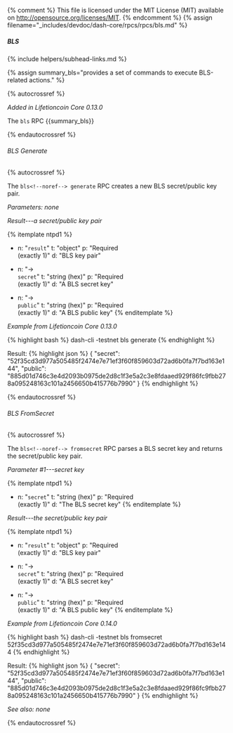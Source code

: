 {% comment %}
This file is licensed under the MIT License (MIT) available on
http://opensource.org/licenses/MIT.
{% endcomment %}
{% assign filename="_includes/devdoc/dash-core/rpcs/rpcs/bls.md" %}

<!-- __ -->

##### BLS
{% include helpers/subhead-links.md %}

{% assign summary_bls="provides a set of commands to execute BLS-related actions." %}

{% autocrossref %}

*Added in Lifetioncoin Core 0.13.0*

The `bls` RPC {{summary_bls}}

{% endautocrossref %}

###### BLS<!--noref--> Generate
<!-- no subhead-links here -->

{% autocrossref %}

The `bls<!--noref--> generate` RPC creates a new BLS secret/public key pair.

*Parameters: none*

*Result---a secret/public key pair*

{% itemplate ntpd1 %}
- n: "`result`"
  t: "object"
  p: "Required<br>(exactly 1)"
  d: "BLS key pair"

- n: "→<br>`secret`"
  t: "string (hex)"
  p: "Required<br>(exactly 1)"
  d: "A BLS secret key"

- n: "→<br>`public`"
  t: "string (hex)"
  p: "Required<br>(exactly 1)"
  d: "A BLS public key"
{% enditemplate %}

*Example from Lifetioncoin Core 0.13.0*

{% highlight bash %}
dash-cli -testnet bls generate
{% endhighlight %}

Result:
{% highlight json %}
{
  "secret": "52f35cd3d977a505485f2474e7e71ef3f60f859603d72ad6b0fa7f7bd163e144",
  "public": "885d01d746c3e4d2093b0975de2d8c1f3e5a2c3e8fdaaed929f86fc9fbb278a095248163c101a2456650b415776b7990"
}
{% endhighlight %}

{% endautocrossref %}

###### BLS<!--noref--> FromSecret
<!-- no subhead-links here -->

{% autocrossref %}

The `bls<!--noref--> fromsecret` RPC parses a BLS secret key and returns the secret/public key pair.

*Parameter #1---secret key*

{% itemplate ntpd1 %}
- n: "`secret`"
  t: "string (hex)"
  p: "Required<br>(exactly 1)"
  d: "The BLS secret key"
{% enditemplate %}

*Result---the secret/public key pair*

{% itemplate ntpd1 %}
- n: "`result`"
  t: "object"
  p: "Required<br>(exactly 1)"
  d: "BLS key pair"

- n: "→<br>`secret`"
  t: "string (hex)"
  p: "Required<br>(exactly 1)"
  d: "A BLS secret key"

- n: "→<br>`public`"
  t: "string (hex)"
  p: "Required<br>(exactly 1)"
  d: "A BLS public key"
{% enditemplate %}

*Example from Lifetioncoin Core 0.14.0*

{% highlight bash %}
dash-cli -testnet bls fromsecret 52f35cd3d977a505485f2474e7e71ef3f60f859603d72ad6b0fa7f7bd163e144
{% endhighlight %}

Result:
{% highlight json %}
{
  "secret": "52f35cd3d977a505485f2474e7e71ef3f60f859603d72ad6b0fa7f7bd163e144",
  "public": "885d01d746c3e4d2093b0975de2d8c1f3e5a2c3e8fdaaed929f86fc9fbb278a095248163c101a2456650b415776b7990"
}
{% endhighlight %}

*See also: none*

{% endautocrossref %}
